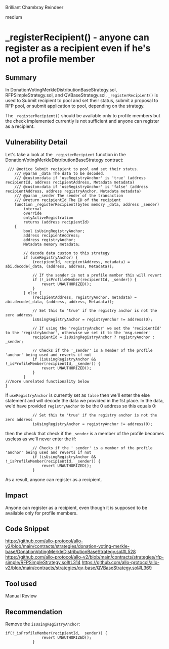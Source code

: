 Brilliant Chambray Reindeer

medium

# _registerRecipient() - anyone can register as a recipient even if he's not a profile member
## Summary
In DonationVotingMerkleDistributionBaseStrategy.sol,  RFPSimpleStrategy.sol, and QVBaseStrategy.sol, `_registerRecipient()` is used to Submit recipient to pool and set their status, submit a proposal to RFP pool, or submit application to pool, depending on the strategy.

The `_registerRecipient()` should be available only to profile members but the check implemented currently is not sufficient and anyone can register as a recipient.
## Vulnerability Detail
Let's take a look at the `_registerRecipient` function in the DonationVotingMerkleDistributionBaseStrategy contract:
```solidity
 /// @notice Submit recipient to pool and set their status.
    /// @param _data The data to be decoded.
    /// @custom:data if 'useRegistryAnchor' is 'true' (address recipientId, address recipientAddress, Metadata metadata)
    /// @custom:data if 'useRegistryAnchor' is 'false' (address recipientAddress, address registryAnchor, Metadata metadata)
    /// @param _sender The sender of the transaction
    /// @return recipientId The ID of the recipient
    function _registerRecipient(bytes memory _data, address _sender)
        internal
        override
        onlyActiveRegistration
        returns (address recipientId)
    {
        bool isUsingRegistryAnchor;
        address recipientAddress;
        address registryAnchor;
        Metadata memory metadata;

        // decode data custom to this strategy
        if (useRegistryAnchor) {
            (recipientId, recipientAddress, metadata) = abi.decode(_data, (address, address, Metadata));

            // If the sender is not a profile member this will revert
            if (!_isProfileMember(recipientId, _sender)) {
                revert UNAUTHORIZED();
            }
        } else {
            (recipientAddress, registryAnchor, metadata) = abi.decode(_data, (address, address, Metadata));

            // Set this to 'true' if the registry anchor is not the zero address
            isUsingRegistryAnchor = registryAnchor != address(0);

            // If using the 'registryAnchor' we set the 'recipientId' to the 'registryAnchor', otherwise we set it to the 'msg.sender'
            recipientId = isUsingRegistryAnchor ? registryAnchor : _sender;

            // Checks if the '_sender' is a member of the profile 'anchor' being used and reverts if not
            if (isUsingRegistryAnchor && !_isProfileMember(recipientId, _sender)) {
                revert UNAUTHORIZED();
            }
        }
///more unrelated functionality below
}
```
If `useRegistryAnchor` is currently set as `false` then we'll enter the else statement and will decode the data we provided in the 1st place. 
In the data, we'd have provided `registryAnchor` to be the 0 address so this equals 0:
```solidity
            // Set this to 'true' if the registry anchor is not the zero address
            isUsingRegistryAnchor = registryAnchor != address(0);
```
then the check that check if the `_sender` is a member of the profile becomes useless as we'll never enter the if:
```solidity
            // Checks if the '_sender' is a member of the profile 'anchor' being used and reverts if not
            if (isUsingRegistryAnchor && !_isProfileMember(recipientId, _sender)) {
                revert UNAUTHORIZED();
            }
```
As a result, anyone can register as a recipient. 
## Impact
Anyone can register as a recipient, even though it is supposed to be available only for profile members. 
## Code Snippet
https://github.com/allo-protocol/allo-v2/blob/main/contracts/strategies/donation-voting-merkle-base/DonationVotingMerkleDistributionBaseStrategy.sol#L528
https://github.com/allo-protocol/allo-v2/blob/main/contracts/strategies/rfp-simple/RFPSimpleStrategy.sol#L314
https://github.com/allo-protocol/allo-v2/blob/main/contracts/strategies/qv-base/QVBaseStrategy.sol#L369

## Tool used

Manual Review

## Recommendation
Remove the `isUsingRegistryAnchor`:
```solidity
if(!_isProfileMember(recipientId, _sender)) {
                revert UNAUTHORIZED();
            }
```

